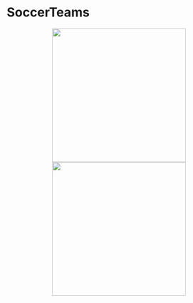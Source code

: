 # SoccerTeams


<p align="center">
<img src="https://user-images.githubusercontent.com/21040125/40898564-3cdb0650-6790-11e8-983c-0a4b518e51c7.png" width="300">
<img src="https://user-images.githubusercontent.com/21040125/40898572-482f6d98-6790-11e8-9f25-b861f79894f8.png" width="300">
</p>
